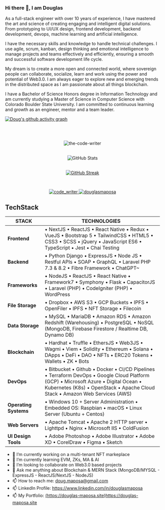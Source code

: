 ### Hi there :wave:, I am Douglas

As a full-stack engineer with over 10 years of experience, I have mastered the art and science of creating engaging and intelligent digital solutions. From prototyping to UI/UX design, frontend development, backend development, devops, machine learning and artificial intelligence. 

I have the necessary skills and knowledge to handle technical challenges. I use agile, scrum, kanban, design thinking and emotional intelligence to manage projects and teams effectively and efficiently, ensuring a smooth and successful software development life cycle.

 My dream is to create a more open and connected world, where sovereign people can collaborate, socialize, learn and work using the power and potential of Web3.0. I am always eager to explore new and emerging trends in the distributed space as I am passionate about all things blockchain. 

I have a Bachelor of Science Honors degree in Information Technology and am currently studying a Master of Science in Computer Science with Colorado Boulder State University. I am committed to continuous learning and growth as an engineer, mentor and a team leader.

 [![Doug's github activity graph](https://github-readme-activity-graph.vercel.app/graph?username=the-code-writer&bg_color=ffffff&color=708090&line=21fc0d&point=000000&area=true&hide_border=true)](https://github.com/the-code-writer/)
 
<br/>

<br>
<p align="center">
   <img align="center" src="https://github-readme-stats.vercel.app/api/top-langs?username=the-code-writer&show_icons=true&locale=en&layout=compact" alt="the-code-writer" />
</p>

<br>

<div align="center">
    <img src="https://github-readme-stats.vercel.app/api?username=the-code-writer&show_icons=true" alt="GitHub Stats" />
</div>
<br>

<div align="center">
  
  [![GitHub Streak](https://streak-stats.demolab.com/?user=the-code-writer)](https://git.io/streak-stats)
</div>
<br><be>

<p align="center"> 
  <a href="https://twitter.com/code_writer" target="blank">
    <img src="https://img.shields.io/twitter/follow/code_writer?logo=twitter&style=for-the-badge" alt="code_writer" />
  </a>
  <a href="https://www.linkedin.com/in/douglasmaposa" target="blank">
    <img src="https://img.shields.io/twitter/follow/douglasmaposa?logo=linkedin&style=for-the-badge" alt="douglasmaposa" />
  </a> 
</p>

## TechStack

| STACK             | TECHNOLOGIES                                                                                                                                                                                                          |
|-------------------|-----------------------------------------------------------------------------------------------------------------------------------------------------------------------------------------------------------------------|
| **Frontend**          | • NextJS • ReactJS •  React Native  • Redux • VueJS • Bootstrap 5 • TailwindCSS • HTML5 • CSS3 •  SCSS • jQuery • JavaScript ES6 • TypeScript • Jest • Chai Testing                                                   |
| **Backend**           | • Python Django • ExpressJS • Node JS  • Restful APIs • SOAP • GraphQL  • Laravel PHP 7.3 & 8.2 • Fibre Framework • ChatGPT~                                                                                          |
| **Frameworks**        | • NodeJS • ReactJS • React Native • Framework7 • Symphony • Flask  • CapacitorJS • Laravel (PHP) • CodeIgniter (PHP) • WordPress                                                                                      |
| **File Storage**      | • Dropbox • AWS S3 • GCP Buckets • IPFS • OpenFiler • IPFS • NFT Storage • Filecoin                                                                                      |
| **Data Storage**      | • MySQL • MariaDB • Amazon RDS • Amazon Redshift (Warehousing) • PostgreSQL   • NoSQL (MongoDB, Firebase Firestore / Realtime DB, Dynamo DB)                                                                      |
| **Blockchain**        | • Hardhat • Truffle • EthersJS • Web3JS • Wagmi • Viem • Solidity • Ethereum • Solana  • DApps • DeFi • DAO • NFTs • ERC20 Tokens • Wallets • ZK • Bots                                                                              |
| **DevOps**            | • Bitbucket • Github • Docker •  CI/CD Pipelines • Terraform DevOps  • Google Cloud Platform (GCP) • Microsoft Azure • Digital Ocean  • Kubernetes (K8s) • OpenStack • Apache Cloud Stack • Amazon Web Services (AWS) |
| **Operating Systems** | • Windows 10 + Server Administration  • Embedded OS: Raspbian • macOS • Linux Server (Ubuntu + Centos)                                                                                                      |
| **Web Servers**       | • Apache Tomcat • Apache 2 HTTP server • Lighttpd  • Nginx • Microsoft IIS • ColdFusion                                                                                                                               |
| **UI Design Tools**   | • Adobe Photoshop • Adobe Illustrator • Adobe XD • CorelDraw   • Figma • Sketch                                                                                                            |

- :telescope: I’m currently working on a multi-tenant NFT markeplace
- :seedling: I’m currently learning EVM, ZKs, MA & AI
- :dancers: I’m looking to collaborate on Web3.0 based projects
- :speech_balloon: Ask me anything about Blockchain & MERN Stack (MongoDB/MYSQL - ExpressJS - ReactJS/NextJS - NodeJS)
- :mailbox: How to reach me: <a href="mailto:doug.maposa@gmail.com">doug.maposa@gmail.com</a>
- :mailbox: LinkedIn Profile: <a href="https://www.linkedin.com/in/douglasmaposa">https://www.linkedin.com/in/douglasmaposa</a>
- :mailbox: My Portfolio: <a href="https://douglas-maposa.site">(https://douglas-maposa.site)https://douglas-maposa.site</a>


